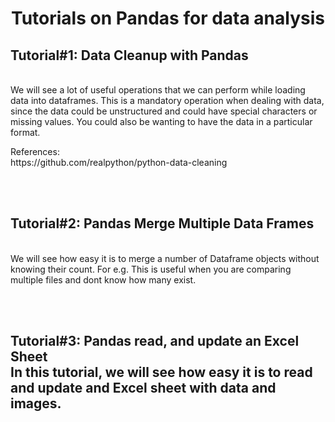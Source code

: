 <H1  align="center">Tutorials on Pandas for data analysis</H1>

<P>
<H2>Tutorial#1: Data Cleanup with Pandas</H2>
<br>
We will see a lot of useful operations that we can perform while loading data into dataframes. This is a mandatory operation when dealing with data, since the data could be unstructured and could have special characters or missing values. You could also be wanting to have the data in a particular format.
</P>


<P>
References:<br>
https://github.com/realpython/python-data-cleaning
</P>
<br><br>
<P>
<H2>Tutorial#2: Pandas Merge Multiple Data Frames</H2>
<br>
We will see how easy it is to merge a number of Dataframe objects without knowing their count.
For e.g. This is useful when you are comparing multiple files and dont know how many exist.
</P>

<br><br>
<P>
<H2> Tutorial#3: Pandas read, and update an Excel Sheet
<br>
In this tutorial, we will see how easy it is to read and update and Excel sheet with data and images.
</P>
